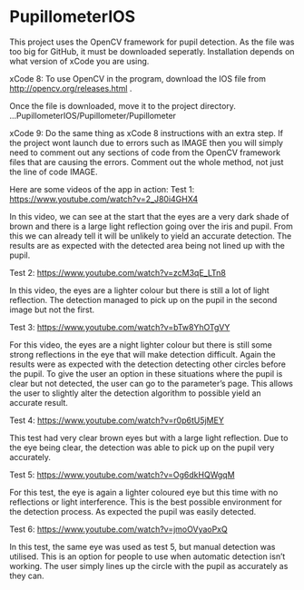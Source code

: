# PupillometerIOS

This project uses the OpenCV framework for pupil detection. As the file was too big for GitHub, it must be downloaded seperatly. Installation depends on what version of xCode you are using.

xCode 8:
To use OpenCV in the program, download the IOS file from http://opencv.org/releases.html .

Once the file is downloaded, move it to the project directory.
...PupillometerIOS/Pupillometer/Pupillometer

xCode 9:
Do the same thing as xCode 8 instructions with an extra step. If the project wont launch due to errors such as IMAGE then you will simply need to comment out any sections of code from the OpenCV framework files that are causing the errors. Comment out the whole method, not just the line of code IMAGE.

Here are some videos of the app in action:
Test 1: https://www.youtube.com/watch?v=2_J80i4GHX4

In this video, we can see at the start that the eyes are a very dark shade of brown and there is a large light reflection going over the iris and pupil. From this we can already tell it will be unlikely to yield an accurate detection. The results are as expected with the detected area being not lined up with the pupil.

Test 2: https://www.youtube.com/watch?v=zcM3qE_LTn8

In this video, the eyes are a lighter colour but there is still a lot of light reflection. The detection managed to pick up on the pupil in the second image but not the first.

Test 3: https://www.youtube.com/watch?v=bTw8YhOTgVY

For this video, the eyes are a night lighter colour but there is still some strong reflections in the eye that will make detection difficult. Again the results were as expected with the detection detecting other circles before the pupil. To give the user an option in these situations where the pupil is clear but not detected, the user can go to the parameter’s page. This allows the user to slightly alter the detection algorithm to possible yield an accurate result.

Test 4: https://www.youtube.com/watch?v=r0p6tU5jMEY

This test had very clear brown eyes but with a large light reflection. Due to the eye being clear, the detection was able to pick up on the pupil very accurately.

Test 5: https://www.youtube.com/watch?v=Og6dkHQWgqM

For this test, the eye is again a lighter coloured eye but this time with no reflections or light interference. This is the best possible environment for the detection process. As expected the pupil was easily detected.

Test 6: https://www.youtube.com/watch?v=jmoOVyaoPxQ

In this test, the same eye was used as test 5, but manual detection was utilised. This is an option for people to use when automatic detection isn’t working. The user simply lines up the circle with the pupil as accurately as they can.
